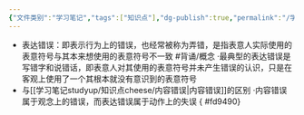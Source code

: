 ```yaml
---
{"文件类别":"学习笔记","tags":["知识点"],"dg-publish":true,"permalink":"/学习笔记studyup/知识点cheese/表达错误/","dgPassFrontmatter":true,"created":"2024-07-17T10:24:55.396+08:00","updated":"2024-09-11T11:43:15.230+08:00"}
---
```


- 表达错误：即表示行为上的错误，也经常被称为弄错，是指表意人实际使用的表意符号与其本来想使用的表意符号不一致 #背诵/概念 
·最典型的表达错误是写错字和说错话，即表意人对其使用的表意符号并未产生错误的认识，只是在客观上使用了一个其根本就没有意识到的表意符号
- 与[[学习笔记studyup/知识点cheese/内容错误\|内容错误]]的区别
·内容错误属于观念上的错误，而表达错误属于动作上的失误
{ #fd9490}
